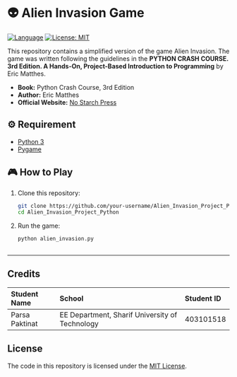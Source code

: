 # 👽 Alien Invasion Game

[![Language](https://img.shields.io/badge/Language-Python-blue.svg)](https://python.org/)
[![License: MIT](https://img.shields.io/badge/License-MIT-yellow.svg)](https://opensource.org/licenses/MIT)

This repository contains a simplified version of the game Alien Invasion. The game was written following the guidelines in the **PYTHON CRASH COURSE. 3rd Edition. A Hands-On, Project-Based Introduction to Programming** by Eric Matthes.

* **Book:** Python Crash Course, 3rd Edition
* **Author:** Eric Matthes
* **Official Website:** [No Starch Press](https://nostarch.com/python-crash-course-3rd-edition)

## ⚙️ Requirement

- [Python 3](https://www.python.org/downloads/)
- [Pygame](https://www.pygame.org/)

## 🎮 How to Play

1. Clone this repository:

   ```bash
   git clone https://github.com/your-username/Alien_Invasion_Project_Python.git
   cd Alien_Invasion_Project_Python
   
3. Run the game:

    ```bash
    python alien_invasion.py
  
---
## Credits 
|  Student Name  |       School      | Student ID |
|:-------------- | :---------------- | :--------- |
| Parsa Paktinat | EE Department, Sharif University of Technology |  403101518 |

## License

The code in this repository is licensed under the [MIT License](LICENSE).
